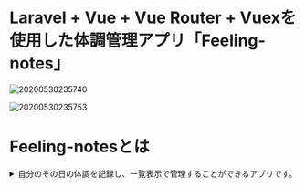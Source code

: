 # Laravel + Vue + Vue Router + Vuexを使用した体調管理アプリ「Feeling-notes」

![20200530235740](https://user-images.githubusercontent.com/40636920/83381193-f4b79b80-a41a-11ea-94bf-b2882f6e38bc.png)

![20200530235753](https://user-images.githubusercontent.com/40636920/83381210-039e4e00-a41b-11ea-9163-1285680ddb18.png)

# Feeling-notesとは

<details><summary>自分のその日の体調を記録し、一覧表示で管理することができるアプリです。</summary>

## 🌐 App URL 
### https://feeling-notes.site

## 💬 Usage
`$ git clone https://github.com/niya-baku/feeling-notes.git` 

## 機能概要
<ul>
    <li>トップページ</li>
    <li>体調投稿</li>
    <li>体調投稿詳細画面</li>
    <li>体調投稿編集・変更</li>
    <li>体調投稿削除</li>
    <li>ログイン / 会員登録</li>
</ul>

## 使用ツール(本番環境)
<ul>
    <li>PHP 7.4</li>
    <li>Laravel Framework  6.18.13</li>
    <li>MySQL 5.7</li>
    <li>AWS EC2</li>
    <li>AWS RDS</li>
    <li>AWS Route53</li>
    <li>SSL証明書 Let’s Encrypt</li>
    <li>node.js v12.16.2</li>
    <li>npm 6.14.5</li>
    <li>Vue.js 2.6.11</li>
    <li>vue-router 3.1.6</li>
    <li>vuex 3.3.0</li>
    <li>git 2.17.1</li>
</ul>

## 使用ツール(検証環境)
<ul>
    <li>VirtualBox</li>
    <li>Vagrant</li>
    <li>Homestead</li>
</ul>

